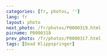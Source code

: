 ```yaml
---
categories: [fr, photos, '']
lang: fr
layout: photo
next_photo: /fr/photos/P0000319.html
picname: P0000318
prev_photo: /fr/photos/P0000317.html
tags: [Dead Klippspringer]
---
```


